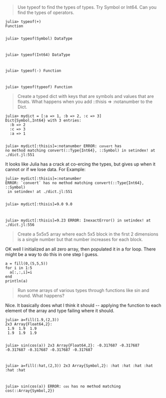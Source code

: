 > Use typeof to find the types of types. Try Symbol or Int64. Can you find the types of operators.

<div><code>julia&gt; typeof(+)
Function

julia&gt; typeof(Symbol)
DataType

julia&gt; typeof(Int64)
DataType

julia&gt; typeof(-)
Function

julia&gt; typeof(typeof)
Function</div></code>

> Create a typed dict with keys that are symbols and values that are floats. What happens when you add ::thisis => :notanumber to the Dict.


<div><code>julia&gt; mydict = [:a => 1, :b => 2, :c => 3]
Dict{Symbol,Int64} with 3 entries:
  :b => 2
  :c => 3
  :a => 1

julia&gt; mydict[:thisis]=:notanumber
ERROR: `convert` has no method matching convert(::Type{Int64}, ::Symbol)
 in setindex! at ./dict.jl:551</div></code>

It looks like Julia has a crack at co-ercing the types, but gives up when it cannot or if we lose data. For Example:
<div><code>julia&gt; mydict[:thisis]=:notanumber
ERROR: `convert` has no method matching convert(::Type{Int64}, ::Symbol)
 in setindex! at ./dict.jl:551

julia&gt; mydict[:thisis]=9.0
9.0

julia&gt; mydict[:thisis]=9.23
ERROR: InexactError()
 in setindex! at ./dict.jl:556</div></code>

> Create a 5x5x5 array where each 5x5 block in the first 2 dimensions is a single number but that number increases for each block. 

OK well I initialized an all zero array, then populated it in a for loop. There might be a way to do this in one step I guess.
<div><code>a = fill(0,(5,5,5))
for i in 1:5
  a[:,:,i]=i
end
println(a)</div></code>

> Run some arrays of various types through functions like sin and round. What happens?

Nice. It basically does what I think it should -- applying the function to each element of the array and type failing where it should.

<div><code>julia&gt; a=fill(1.9,(2,3))
2x3 Array{Float64,2}:
 1.9  1.9  1.9
 1.9  1.9  1.9

julia&gt; sin(cos(a))
2x3 Array{Float64,2}:
 -0.317687  -0.317687  -0.317687
 -0.317687  -0.317687  -0.317687

julia&gt; a=fill(:hat,(2,3))
2x3 Array{Symbol,2}:
 :hat  :hat  :hat
 :hat  :hat  :hat

julia&gt; sin(cos(a))
ERROR: `cos` has no method matching cos(::Array{Symbol,2})
</div></code>
